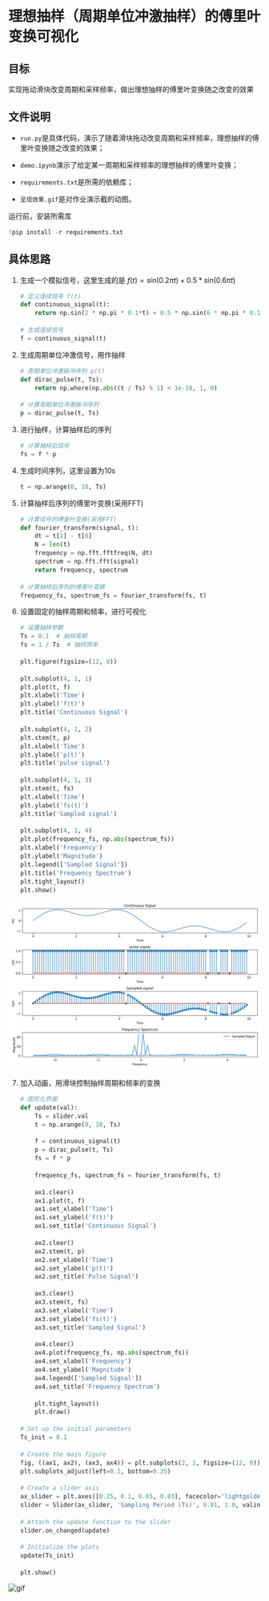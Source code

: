 # 理想抽样（周期单位冲激抽样）的傅里叶变换可视化

## 目标

实现拖动滑块改变周期和采样频率，做出理想抽样的傅里叶变换随之改变的效果

## 文件说明

- `run.py`是具体代码，演示了随着滑块拖动改变周期和采样频率，理想抽样的傅里叶变换随之改变的效果；

- `demo.ipynb`演示了给定某一周期和采样频率的理想抽样的傅里叶变换；

- `requirements.txt`是所需的依赖库；

- `呈现效果.gif`是对作业演示截的动图。

运行前，安装所需库

```python
!pip install -r requirements.txt
```

## 具体思路

1. 生成一个模拟信号，这里生成的是 $f(t)=sin(0.2\pi t)+0.5*sin(0.6\pi t)$

    ```python
    # 定义连续信号 f(t)
    def continuous_signal(t):
        return np.sin(2 * np.pi * 0.1*t) + 0.5 * np.sin(6 * np.pi * 0.1*t)

    # 生成连续信号
    f = continuous_signal(t)
    ```

2. 生成周期单位冲激信号，用作抽样

    ```python
    # 周期单位冲激脉冲序列 p(t)
    def dirac_pulse(t, Ts):
        return np.where(np.abs((t / Ts) % 1) < 1e-10, 1, 0)

    # 计算周期单位冲激脉冲序列
    p = dirac_pulse(t, Ts)
    ```

3. 进行抽样，计算抽样后的序列

    ```python
    # 计算抽样后信号
    fs = f * p
    ```

4. 生成时间序列，这里设置为10s

    ```python
    t = np.arange(0, 10, Ts)
    ```

5. 计算抽样后序列的傅里叶变换(采用FFT)

    ```python
    # 计算信号的傅里叶变换(采用FFT)
    def fourier_transform(signal, t):
        dt = t[1] - t[0]
        N = len(t)
        frequency = np.fft.fftfreq(N, dt)
        spectrum = np.fft.fft(signal)
        return frequency, spectrum

    # 计算抽样后序列的傅里叶变换
    frequency_fs, spectrum_fs = fourier_transform(fs, t)    
    ```

6. 设置固定的抽样周期和频率，进行可视化

    ```python
    # 设置抽样参数
    Ts = 0.1  # 抽样周期
    fs = 1 / Ts  # 抽样频率

    plt.figure(figsize=(12, 8))

    plt.subplot(4, 1, 1)
    plt.plot(t, f)
    plt.xlabel('Time')
    plt.ylabel('f(t)')
    plt.title('Continuous Signal')

    plt.subplot(4, 1, 2)
    plt.stem(t, p)
    plt.xlabel('Time')
    plt.ylabel('p(t)')
    plt.title('pulse signal')

    plt.subplot(4, 1, 3)
    plt.stem(t, fs)
    plt.xlabel('Time')
    plt.ylabel('fs(t)')
    plt.title('Sampled signal')

    plt.subplot(4, 1, 4)
    plt.plot(frequency_fs, np.abs(spectrum_fs))
    plt.xlabel('Frequency')
    plt.ylabel('Magnitude')
    plt.legend(['Sampled Signal'])
    plt.title('Frequency Spectrum')
    plt.tight_layout()
    plt.show()
    ```
![img](p1.png)

7. 加入动画，用滑块控制抽样周期和频率的变换

    ```python
    # 图形化界面
    def update(val):
        Ts = slider.val
        t = np.arange(0, 10, Ts)

        f = continuous_signal(t)
        p = dirac_pulse(t, Ts)
        fs = f * p

        frequency_fs, spectrum_fs = fourier_transform(fs, t)

        ax1.clear()
        ax1.plot(t, f)
        ax1.set_xlabel('Time')
        ax1.set_ylabel('f(t)')
        ax1.set_title('Continuous Signal')

        ax2.clear()
        ax2.stem(t, p)
        ax2.set_xlabel('Time')
        ax2.set_ylabel('p(t)')
        ax2.set_title('Pulse Signal')

        ax3.clear()
        ax3.stem(t, fs)
        ax3.set_xlabel('Time')
        ax3.set_ylabel('fs(t)')
        ax3.set_title('Sampled Signal')

        ax4.clear()
        ax4.plot(frequency_fs, np.abs(spectrum_fs))
        ax4.set_xlabel('Frequency')
        ax4.set_ylabel('Magnitude')
        ax4.legend(['Sampled Signal'])
        ax4.set_title('Frequency Spectrum')

        plt.tight_layout()
        plt.draw()

    # Set up the initial parameters
    Ts_init = 0.1

    # Create the main figure
    fig, ((ax1, ax2), (ax3, ax4)) = plt.subplots(2, 2, figsize=(12, 8))
    plt.subplots_adjust(left=0.1, bottom=0.25)

    # Create a slider axis
    ax_slider = plt.axes([0.25, 0.1, 0.65, 0.03], facecolor='lightgoldenrodyellow')
    slider = Slider(ax_slider, 'Sampling Period (Ts)', 0.01, 1.0, valinit=Ts_init)

    # Attach the update function to the slider
    slider.on_changed(update)

    # Initialize the plots
    update(Ts_init)

    plt.show()
    ```
![gif](呈现效果.gif)
